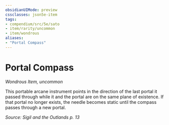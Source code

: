 ```yaml
---
obsidianUIMode: preview
cssclasses: json5e-item
tags:
- compendium/src/5e/sato
- item/rarity/uncommon
- item/wondrous
aliases: 
- "Portal Compass"
---
```

# Portal Compass
*Wondrous Item, uncommon*  


This portable arcane instrument points in the direction of the last portal it passed through while it and the portal are on the same plane of existence. If that portal no longer exists, the needle becomes static until the compass passes through a new portal.

*Source: Sigil and the Outlands p. 13*